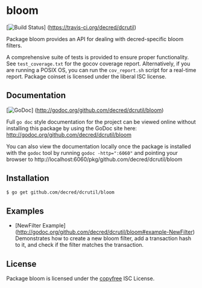bloom
=====

[![Build Status](https://travis-ci.org/decred/dcrutil.png?branch=master)]
(https://travis-ci.org/decred/dcrutil)

Package bloom provides an API for dealing with decred-specific bloom filters.

A comprehensive suite of tests is provided to ensure proper functionality.  See
`test_coverage.txt` for the gocov coverage report.  Alternatively, if you are
running a POSIX OS, you can run the `cov_report.sh` script for a real-time
report.  Package coinset is licensed under the liberal ISC license.

## Documentation

[![GoDoc](https://godoc.org/github.com/decred/dcrutil/bloom?status.png)]
(http://godoc.org/github.com/decred/dcrutil/bloom)

Full `go doc` style documentation for the project can be viewed online without
installing this package by using the GoDoc site here:
http://godoc.org/github.com/decred/dcrutil/bloom

You can also view the documentation locally once the package is installed with
the `godoc` tool by running `godoc -http=":6060"` and pointing your browser to
http://localhost:6060/pkg/github.com/decred/dcrutil/bloom

## Installation

```bash
$ go get github.com/decred/dcrutil/bloom
```

## Examples

* [NewFilter Example]
  (http://godoc.org/github.com/decred/dcrutil/bloom#example-NewFilter)
  Demonstrates how to create a new bloom filter, add a transaction hash to it,
  and check if the filter matches the transaction.

## License

Package bloom is licensed under the [copyfree](http://copyfree.org) ISC
License.

